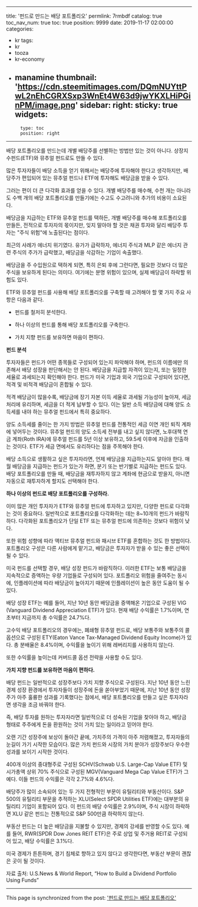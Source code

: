
---
title: '펀드로 만드는 배당 포트폴리오'
permlink: 7rmbdf
catalog: true
toc_nav_num: true
toc: true
position: 9999
date: 2019-11-17 02:00:00
categories:
- kr
tags:
- kr
- tooza
- kr-economy
- manamine
thumbnail: 'https://cdn.steemitimages.com/DQmNUYttPwL2nEhCGRXSxp3WnEt4W63d9jwYKXLHiPGinPM/image.png'
sidebar:
    right:
        sticky: true
widgets:
    -
        type: toc
        position: right
---


배당 포트폴리오를 만드는데 개별 배당주를 선별하는 방법만 있는 것이 아니다. 상장지수펀드(ETF)와 뮤추얼 펀드로도 만들 수 있다.  

많은 투자자들이 배당 소득을 얻기 위해서는 배당주에 투자해야 한다고 생각하지만, 배당주가 편입되어 있는 뮤추얼 펀드나 ETF에 투자해도 배당금을 받을 수 있다.  

그러는 편이 더 큰 다각화 효과를 얻을 수 있다. 개별 배당주를 매수해, 수천 개는 아니라도 수백 개의 배당 포트폴리오를 만들기에는 수고도 수고려니와 추가의 비용이 소요된다. 

배당금을 지급하는 ETF와 뮤추얼 펀드를 택하든, 개별 배당주를 매수해 포트폴리오를 만들든, 전적으로 투자자의 몫이지만, 잊지 말아야 할 것은 채권 투자와 달리 배당주 투자는 "주식 위험"에 노출된다는 점이다.

최근의 사례가 에너지 위기였다. 유가가 급락하자, 에너지 주식과 MLP 같은 에너지 관련 주식의 주가가 급락했고, 배당금을 삭감하는 기업이 속출했다. 

배당금을 주 수입원으로 택하게 되면, 특히 은퇴 후에 그런다면, 필요한 것보다 더 많은 주식을 보유하게 된다는 의미다. 여기에는 분명 위험이 있으며, 실제 배당금이 하락할 위험도 있다. 

ETF와 뮤추얼 펀드를 사용해 배당 포트폴리오를 구축할 때 고려해야 할 몇 가지 주요 사항은 다음과 같다. 

- 펀드를 철저히 분석한다. 

- 하나 이상의 펀드를 통해 배당 포트폴리오를 구축한다.

- 가치 지향 펀드를 보유하면 마음이 편하다.

 
**펀드 분석** 

투자자들은 펀드가 어떤 종목들로 구성되어 있는지 파악해야 하며, 펀드의 이름에만 의존해서 배당 성장을 판단해서는 안 된다. 배당금을 지급할 자격이 있는지, 또는 일정한 세율로 과세되는지 확인해야 한다. 펀드가 미국 기업과 외국 기업으로 구성되어 있다면, 적격 및 비적격 배당금이 혼합될 수 있다. 

적격 배당금이 많을수록, 배당금에 장기 자본 이득 세율로 과세될 가능성이 높아져, 세금 처리에 유리하며, 세금을 더 적게 납부할 수 있다. 이는 일반 소득 배당금에 대해 양도 소득세를 내야 하는 뮤추얼 펀드에서 특히 중요하다. 

양도 소득세를 줄이는 한 가지 방법은 뮤추얼 펀드를 전통적인 세금 이연 개인 퇴직 계좌에 넣어두는 것이다. 뮤추얼 펀드의 양도 소득세 전부를 내고 싶지 않다면, 노후대책 연금 계좌(Roth IRA)에 뮤추얼 펀드를 5년 이상 보유하고, 59.5세 이후에 자금을 인출하는 것이다. ETF가 세금 면에서도 유리하다는 점을 주목해야 한다. 

배당 소득으로 생활하고 싶은 투자자라면, 언제 배당금을 지급하는지도 알아야 한다. 매월 배당금을 지급하는 펀드가 있는가 하면, 분기 또는 반기별로 지급하는 펀드도 있다. 배당 포트폴리오를 만들 때, 배당금을 재투자하지 않고 계좌에 현금으로 받을지, 아니면 자동으로 재투자하게 할지도 선택해야 한다.  

**하나 이상의 펀드로 배당 포트폴리오를 구성하라.** 

이미 많은 개인 투자자가 ETF와 뮤추얼 펀드에 투자하고 있지만, 다양한 펀드로 다각화는 것이 중요하다. 일반적으로 포트폴리오를 다각화하는 데는 8~10개의 펀드가 바람직하다. 다각화된 포트폴리오가 단일 ETF 또는 뮤추얼 펀드에 의존하는 것보다 위험이 낮다. 

또한 위험 성향에 따라 액티브 뮤추얼 펀드와 패시브 ETF를 혼합하는 것도 한 방법이다. 포트폴리오 구성은 다른 사람에게 맡기고, 배당금은 투자자가 받을 수 있는 좋은 선택이 될 수 있다. 

미국 펀드를 선택할 경우, 배당 성장 펀드가 바람직하다. 이러한 ETF는 보통 배당금을 지속적으로 증액하는 우량 기업들로 구성되어 있다. 포트폴리오 위험을 줄여주는 동시에, 인플레이션에 따라 배당금이 높아지기 때문에 인플레이션이 높은 동안 도움이 될 수 있다. 

배당 성장 ETF는 예를 들어, 지난 10년 동안 배당금을 증액해온 기업으로 구성된 VIG (Vanguard Dividend Appreciation ETF)가 있다. 현재 배당 수익률은 1.7%이며, 연초부터 지금까지 총 수익률은 24.7%다. 

고수익 배당 포트폴리오의 경우에는, 폐쇄형 뮤추얼 펀드로, 배당 보통주와 보통주의 콜 옵션으로 구성된 ETY(Eaton Vance Tax-Managed Dividend Equity Income)가 있다. 총 분배율은 8.4%이며, 수익률을 높이기 위해 레버리지를 사용하지 않는다.  

또한 수익률을 높이는데 커버드콜 옵션 전략을 사용할 수도 있다.  

**가치 지향 펀드를 보유하면 마음이 편하다.** 

배당 펀드는 일반적으로 성장주보다 가치 지향 주식으로 구성된다. 지난 10년 동안 느린 경제 성장 환경에서 투자자들이 성장주에 돈을 쏟아부었기 때문에, 지난 10년 동안 성장주가 아주 훌륭한 성과를 기록했다는 점에서, 배당 포트폴리오를 만들고 싶은 투자자라면 생각을 조금 바꿔야 한다.  

즉, 배당 투자를 원하는 투자자라면 일반적으로 더 성숙된 기업을 찾아야 하고, 배당금 형태로 주주에게 돈을 환원하는 것이 가치 있는 일이라고 믿어야 한다.  

오랜 기간 성장주에 보상이 돌아간 끝에, 가치주의 가격이 아주 저렴해졌고, 투자자들의 눈길이 가기 시작한 모습이다. 많은 가치 펀드와 시장의 가치 분야가 성장주보다 우수한 성과를 보이기 시작한 것이다.  

400개 이상의 중대형주로 구성된 SCHV(Schwab U.S. Large-Cap Value ETF) 및 시가총액 상위 70% 주식으로 구성된 MGV(Vanguard Mega Cap Value ETF)가 그 예다. 이들 펀드의 수익률은 각각 2.7%와 4.6%다.  

배당주가 많이 소속되어 있는 두 가지 전형적인 부문이 유틸리티와 부동산이다. S&P 500의 유틸리티 부문을 추적하는 XLU(Select SPDR Utilities ETF)에는 대부분의 유틸리티 기업이 포함되어 있다. 이 펀드의 배당 수익률은 2.9%이며, 주식 시장이 하락하면 XLU 같은 펀드는 전통적으로 S&P 500만큼 하락하지 않는다.  

부동산 펀드는 더 높은 배당금을 지불할 수 있지만, 경제의 강세를 반영할 수도 있다. 예를 들어, RWR(SPDR Dow Jones REIT ETF)은 주로 상업 및 주거용 REIT로 구성되어 있고, 배당 수익률은 3.1%다. 

미국 경제가 튼튼하며, 경기 침체로 향하고 있지 않다고 생각한다면, 부동산 부문이 괜찮은 곳이 될 것이다.  

자료 출처: U.S.News & World Report, “How to Build a Dividend Portfolio Using Funds”

- - -

This page is synchronized from the post: ['펀드로 만드는 배당 포트폴리오'](https://steemit.com/@pius.pius/7rmbdf)
